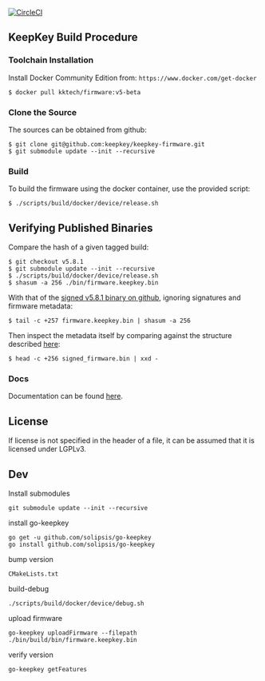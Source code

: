[![CircleCI](https://circleci.com/gh/keepkey/keepkey-firmware.svg?style=svg)](https://circleci.com/gh/keepkey/keepkey-firmware)

## KeepKey Build Procedure

### Toolchain Installation

Install Docker Community Edition from: `https://www.docker.com/get-docker`

```
$ docker pull kktech/firmware:v5-beta
```

### Clone the Source

The sources can be obtained from github:

```
$ git clone git@github.com:keepkey/keepkey-firmware.git
$ git submodule update --init --recursive
```

### Build

To build the firmware using the docker container, use the provided script:

```
$ ./scripts/build/docker/device/release.sh
```

## Verifying Published Binaries

Compare the hash of a given tagged build:
```
$ git checkout v5.8.1
$ git submodule update --init --recursive
$ ./scripts/build/docker/device/release.sh
$ shasum -a 256 ./bin/firmware.keepkey.bin
```

With that of the [signed v5.8.1 binary on github](https://github.com/keepkey/keepkey-firmware/releases/download/v5.8.1/firmware.keepkey.bin), ignoring signatures and firmware metadata:
```
$ tail -c +257 firmware.keepkey.bin | shasum -a 256
```

Then inspect the metadata itself by comparing against the structure described [here](https://github.com/keepkey/keepkey-firmware/blob/f20484804285decfacceb71519ae83bc18f2266f/include/keepkey/board/memory.h#L55):

```
$ head -c +256 signed_firmware.bin | xxd -

```

### Docs

Documentation can be found [here](docs/README.md).

## License

If license is not specified in the header of a file, it can be assumed that it is licensed under LGPLv3.


## Dev

Install submodules
```
git submodule update --init --recursive
```

install go-keepkey
```
go get -u github.com/solipsis/go-keepkey
go install github.com/solipsis/go-keepkey
```

bump version
```
CMakeLists.txt
```

build-debug
```
./scripts/build/docker/device/debug.sh
```

upload firmware
```
go-keepkey uploadFirmware --filepath ./bin/build/bin/firmware.keepkey.bin
```

verify version
```
go-keepkey getFeatures
```

